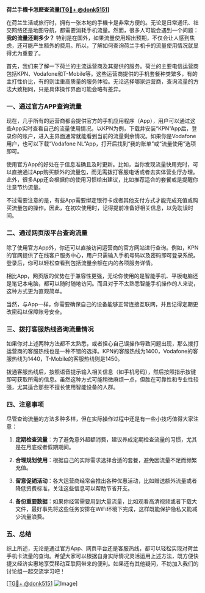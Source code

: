 **荷兰手機卡怎麽查流量[[TG💪+ @donk5151](https://t.me/s/donk5151)]**

在荷兰生活或旅行时，拥有一张本地的手機卡是非常方便的。无论是日常通讯、社交网络还是地图导航，都需要消耗手机流量。然而，很多人可能会遇到一个问题：**我的流量还剩多少？** 特别是在国外，如果流量使用超出预期，不仅会让人感到焦虑，还可能产生额外的费用。所以，了解如何查询荷兰手机卡的流量使用情况就显得尤为重要了。

首先，我们来了解一下荷兰的主流运营商及其提供的服务。荷兰的主要电信运营商包括KPN、Vodafone和T-Mobile等。这些运营商提供的手机套餐种类繁多，有的主打性价比，有的则注重高质量的服务体验。无论选择哪家运营商，查询流量的方法大致相同，只是具体操作界面可能会略有差异。

### 一、通过官方APP查询流量

现在，几乎所有的运营商都会提供官方的手机应用程序（App），用户可以通过这些App实时查看自己的流量使用情况。以KPN为例，下载并安装“KPN”App后，登录你的账户，进入主界面通常就能看到当前的流量剩余情况。如果你是Vodafone用户，也可以下载“Vodafone NL”App，打开后找到“我的账单”或“流量使用”选项即可。

使用官方App的好处在于信息准确且及时更新。比如，当你发现流量快用完时，可以直接通过App购买额外的流量包，而无需拨打客服电话或者去实体营业厅办理。此外，很多App还会根据你的使用习惯给出建议，比如推荐适合的套餐或是提醒你注意节约流量。

不过需要注意的是，有些App需要绑定银行卡或者其他支付方式才能完成充值或购买流量包的操作。因此，在初次使用时，记得提前准备好相关信息，以免耽误时间。

### 二、通过网页版平台查询流量

除了使用官方App外，你还可以直接访问运营商的官方网站进行查询。例如，KPN的官网提供了在线客户服务中心，用户只需输入手机号码以及密码即可登录系统。登录后，你可以轻松查看到包括流量余额在内的各项服务详情。

相比App，网页版的优势在于兼容性更强，无论你使用的是智能手机、平板电脑还是笔记本电脑，都可以随时随地访问。而且对于不太熟悉智能手机操作的人来说，这种方式更为直观简单。

当然，与App一样，你需要确保自己的设备能够正常连接互联网，并且记得定期更改密码以保障账号安全。

### 三、拨打客服热线咨询流量情况

如果你对上述两种方法都不太熟悉，或者担心自己误操作导致问题出现，那么拨打运营商的客服热线也是一种不错的选择。KPN的客服热线为1400，Vodafone的客服热线为1440，T-Mobile的客服热线则是1450。

拨通客服热线后，按照语音提示输入相关信息（如手机号码），然后按照指示按键即可获取所需的信息。虽然这种方式可能稍微麻烦一点，但胜在可靠性和专业性较强，尤其适合那些不擅长使用智能设备的人群。

### 四、注意事项

尽管查询流量的方法多种多样，但在实际操作过程中还是有一些小技巧值得大家注意：

1. **定期检查流量**：为了避免意外超额消费，建议养成定期检查流量的习惯，尤其是在月底或者假期期间。
   
2. **合理规划使用**：根据自己的实际需求选择合适的套餐，避免因流量不足而频繁充值。

3. **留意促销活动**：各大运营商经常会推出各种优惠活动，比如赠送额外流量或者降低资费标准，关注这些信息可以帮助节省开支。

4. **备份重要数据**：如果你经常需要用到大量流量，比如观看高清视频或者下载大文件，最好事先将这些任务安排在WiFi环境下完成，这样既能保护隐私又能减少流量浪费。

### 五、总结

综上所述，无论是通过官方App、网页平台还是客服热线，都可以轻松实现对荷兰手机卡流量的查询。希望大家可以根据自身实际情况灵活运用上述方法，既方便快捷又经济实惠地享受移动互联网带来的便利。如果还有其他疑问，不妨加入我们的讨论组一起交流学习吧！

[[TG💪+ @donk5151](https://t.me/s/donk5151) ![Image](https://i.postimg.cc/rwNCRYN7/Snipaste-2025-04-30-17-27-05.png)]